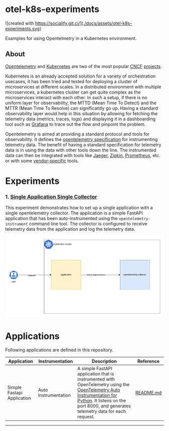 # otel-k8s-experiments

![created with https://socialify.git.ci/](./docs/assets/otel-k8s-experiments.svg)

Examples for using Opentelmetry in a Kubernetes environment. 

## About
[Opentelemetry](https://opentelemetry.io) and [Kubernetes](https://kubernetes.io) are two of the most popular [CNCF](https://www.cncf.io) [projects](https://www.cncf.io/blog/2023/01/11/a-look-at-the-2022-velocity-of-cncf-linux-foundation-and-top-30-open-source-projects/). 

Kubernetes is an already accepted solution for a variety of orchestration usecases, it has been tried and tested for deploying a cluster of microservices at different scales. In a distributed environment with multiple microservices, a kubernetes cluster can get quite complex as the microservices interact with each other. In such a setup, if there is no uniform layer for observability, the MTTD (Mean Time To Detect) and the MTTR (Mean Time To Resolve) can significantly go up. Having a standard observability layer would help in this situation by allowing for fetching the telemetry data (metrics, traces, logs) and displaying it in a dashboarding tool such as [Grafana](https://grafana.com) to trace out the flow and pinpoint the problem.

Opentelemetry is aimed at providing a standard protocol and tools for observability. It defines the [opentelemetry specification](https://opentelemetry.io/docs/specs/otel/) for instrumenting telemetry data. The benefit of having a standard specification for telemetry data is in using the data with other tools down the line. The instrumented data can then be integrated with tools like [Jaeger](https://www.jaegertracing.io), [Zipkin](https://zipkin.io), [Prometheus](https://prometheus.io), etc. or with some [vendor-specific](https://opentelemetry.io/ecosystem/vendors/) tools.


# Experiments

### 1. [Single Application Single Collector](./experiments/single-app-single-collector)

This experiment demonstrates how to set up a single application with a single opentelemetry collector. The application is a simple FastAPI application that has been auto-instrumented using the `opentelemetry-instrument` command line tool. The collector is configured to receive telemetry data from the application and log the telemetry data. 

![Single App Single Collector](./experiments/single-app-single-collector/docs/assets/high-level-architecture.drawio.png)


# Applications

Following applications are defined in this repository. 


| Application | Instrumentation | Description | Reference |
| ----------- | --------------- | ----------- | --------- |
|Simple Fastapi Application | Auto Instrumentation | A simple FastAPI application that is instrumented with OpenTelemetry using the [OpenTelemetry Auto Instrumentation for Python](https://opentelemetry.io/docs/instrumentation/python/automatic/). It listens on the port 8000, and generates telemetry data for each request. | [README.md](./common-applications/auto-instrumented/python/simple-fastapi-app/docs/README.md) |



---
